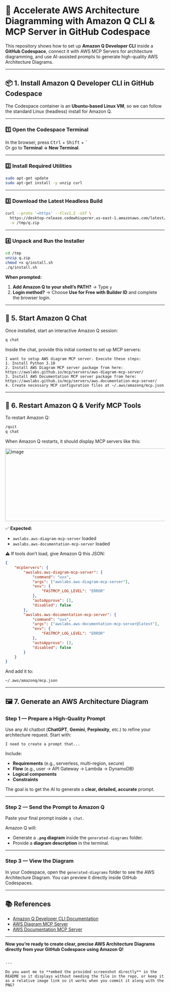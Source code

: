 # 🚀 Accelerate AWS Architecture Diagramming with Amazon Q CLI & MCP Server in GitHub Codespace

This repository shows how to set up **Amazon Q Developer CLI** inside a **GitHub Codespace**, connect it with AWS MCP Servers for architecture diagramming, and use AI-assisted prompts to generate high-quality AWS Architecture Diagrams.

---

## 📦 1. Install Amazon Q Developer CLI in GitHub Codespace

The Codespace container is an **Ubuntu-based Linux VM**, so we can follow the standard Linux (headless) install for Amazon Q.

---

### 1️⃣ Open the Codespace Terminal
In the browser, press <kbd>Ctrl</kbd> + <kbd>Shift</kbd> + <kbd>`</kbd>  
Or go to **Terminal → New Terminal**.

---

### 2️⃣ Install Required Utilities
```bash
sudo apt-get update
sudo apt-get install -y unzip curl
````

---

### 3️⃣ Download the Latest Headless Build

```bash
curl --proto '=https' --tlsv1.2 -sSf \
  https://desktop-release.codewhisperer.us-east-1.amazonaws.com/latest/q-x86_64-linux-musl.zip \
  -o /tmp/q.zip
```

---

### 4️⃣ Unpack and Run the Installer

```bash
cd /tmp
unzip q.zip
chmod +x q/install.sh
./q/install.sh
```

**When prompted:**

1. **Add Amazon Q to your shell’s PATH?** → Type `y`
2. **Login method?** → Choose **Use for Free with Builder ID** and complete the browser login.

---

## 💬 5. Start Amazon Q Chat

Once installed, start an interactive Amazon Q session:

```bash
q chat
```

Inside the chat, provide this initial context to set up MCP servers:

```
I want to setup AWS diagram MCP server. Execute these steps:
1. Install Python 3.10
2. Install AWS Diagram MCP server package from here: https://awslabs.github.io/mcp/servers/aws-diagram-mcp-server/
3. Install AWS Documentation MCP server package from here: https://awslabs.github.io/mcp/servers/aws.documentation-mcp-server/
4. Create necessary MCP configuration files at ~/.aws/amazonq/mcp.json
```

---

## 🔄 6. Restart Amazon Q & Verify MCP Tools

To restart Amazon Q:

```bash
/quit
q chat
```

When Amazon Q restarts, it should display MCP servers like this:

<img width="593" height="230" alt="image" src="https://github.com/user-attachments/assets/bfe557f7-3b78-4530-946f-09e9b3cd4bd7" />


✅ **Expected:**

* `awslabs.aws-diagram-mcp-server` loaded
* `awslabs.aws-documentation-mcp-server` loaded

⚠ If tools don’t load, give Amazon Q this JSON:

```json
{
    "mcpServers": {
        "awslabs.aws-diagram-mcp-server": {
            "command": "uvx",
            "args": ["awslabs.aws-diagram-mcp-server"],
            "env": {
                "FASTMCP_LOG_LEVEL": "ERROR"
            },
            "autoApprove": [],
            "disabled": false
        },
        "awslabs.aws-documentation-mcp-server": {
            "command": "uvx",
            "args": ["awslabs.aws-documentation-mcp-server@latest"],
            "env": {
                "FASTMCP_LOG_LEVEL": "ERROR"
            },
            "autoApprove": [],
            "disabled": false
        }
    }
}
```

And add it to:

```
~/.aws/amazonq/mcp.json
```

---

## 🖼 7. Generate an AWS Architecture Diagram

### Step 1 — Prepare a High-Quality Prompt

Use any AI chatbot (**ChatGPT**, **Gemini**, **Perplexity**, etc.) to refine your architecture request.
Start with:

```
I need to create a prompt that...
```

Include:

* **Requirements** (e.g., serverless, multi-region, secure)
* **Flow** (e.g., user → API Gateway → Lambda → DynamoDB)
* **Logical components**
* **Constraints**

The goal is to get the AI to generate a **clear, detailed, accurate** prompt.

---

### Step 2 — Send the Prompt to Amazon Q

Paste your final prompt inside `q chat`.

Amazon Q will:

* Generate a **`.png` diagram** inside the `generated-diagrams` folder.
* Provide a **diagram description** in the terminal.

---

### Step 3 — View the Diagram

In your Codespace, open the `generated-diagrams` folder to see the AWS Architecture Diagram.
You can preview it directly inside GitHub Codespaces.

---

## 📚 References

* [Amazon Q Developer CLI Documentation](https://docs.aws.amazon.com/amazonq/latest/qdeveloper-ug/command-line.html)
* [AWS Diagram MCP Server](https://awslabs.github.io/mcp/servers/aws-diagram-mcp-server/)
* [AWS Documentation MCP Server](https://awslabs.github.io/mcp/servers/aws.documentation-mcp-server/)

---

**Now you’re ready to create clear, precise AWS Architecture Diagrams directly from your GitHub Codespace using Amazon Q!**

```

---

Do you want me to **embed the provided screenshot directly** in the README so it displays without needing the file in the repo, or keep it as a relative image link so it works when you commit it along with the PNG?
```

